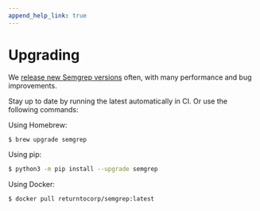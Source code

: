 ```yaml
---
append_help_link: true
---
```


# Upgrading

We [release new Semgrep versions](https://github.com/returntocorp/semgrep/releases) often, with many performance and bug improvements. 

Stay up to date by running the latest automatically in CI. Or use the following commands:

Using Homebrew:
```sh
$ brew upgrade semgrep
```

Using pip:
```sh
$ python3 -m pip install --upgrade semgrep
```

Using Docker:
```sh
$ docker pull returntocorp/semgrep:latest
```
